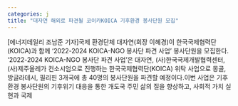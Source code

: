 ```yaml
---
categories: j
title: "대자연 해외로 파견될 코이카KOICA 기후환경 봉사단원 모집"
---
```

[에너지데일리 조남준 기자]국제 환경단체 대자연(회장 이혜경)이 한국국제협력단(KOICA)과 함께 ‘2022-2024 KOICA-NGO 봉사단 파견 사업’ 봉사단원을 모집한다. ‘2022-2024 KOICA-NGO 봉사단 파견 사업’은 대자연, (사)한국국제개발협력센터, (사)제주올레가 컨소시엄으로 진행하는 한국국제협력단(KOICA) 위탁 사업으로 몽골, 방글라데시, 필리핀 3개국에 총 40명의 봉사단원을 파견할 예정이다.이번 사업은 기후환경 봉사단원의 기후위기 대응을 통한 개도국 주민 삶의 질을 향상하고, 사회적 가치 실현과 국제